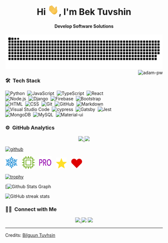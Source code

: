 <div align="center">
<h1 align="center">Hi <img width="35" src="https://github.com/1999AZZAR/1999AZZAR/blob/main/resources/img/waving.gif">, I'm Bek Tuvshin</h1>
<h4 align="center">Develop Software Solutions</h4>
</div>

<div align="center">
  <a href="https://1999azzar.github.io/1999AZZAR/">
  <img  src="https://github.com/1999AZZAR/1999AZZAR/blob/main/resources/img/grid-snake.svg"
       alt="snake" /></a>
</div>

<img align="right" src="https://github.com/Adam-pw/Adam-pw/blob/main/animation_500_kxa883sd.gif" alt="adam-pw" />

### 🛠 &nbsp;Tech Stack

![Python](https://img.shields.io/badge/-Python-05122A?style=flat&logo=python)&nbsp;
![JavaScript](https://img.shields.io/badge/-JavaScript-05122A?style=flat&logo=javascript)&nbsp;
![TypeScript](https://img.shields.io/badge/TypeScript-007ACC?style=flat&logo=typescript&logoColor=white)&nbsp;
![React](https://img.shields.io/badge/-React-05122A?style=flat&logo=react)\
![Node.js](https://img.shields.io/badge/-Node.js-05122A?style=flat&logo=node.js)&nbsp;
![Django](https://img.shields.io/badge/-Django-05122A?style=flat&logo=django&logoColor=092E20)&nbsp;
![Firebase](https://img.shields.io/badge/Firebase-039BE5?style=flat&logo=Firebase&logoColor=white)&nbsp;
![Bootstrap](https://img.shields.io/badge/-Bootstrap-05122A?style=flat&logo=bootstrap&logoColor=563D7C)\
![HTML](https://img.shields.io/badge/-HTML-05122A?style=flat&logo=HTML5)&nbsp;
![CSS](https://img.shields.io/badge/-CSS-05122A?style=flat&logo=CSS3&logoColor=1572B6)&nbsp;
![Git](https://img.shields.io/badge/-Git-05122A?style=flat&logo=git)&nbsp;
![GitHub](https://img.shields.io/badge/-GitHub-05122A?style=flat&logo=github)&nbsp;
![Markdown](https://img.shields.io/badge/-Markdown-05122A?style=flat&logo=markdown)\
![Visual Studio Code](https://img.shields.io/badge/-Visual%20Studio%20Code-05122A?style=flat&logo=visual-studio-code&logoColor=007ACC)&nbsp;
![cypress](https://img.shields.io/badge/-cypress-%23E5E5E5?style=flat&logo=cypress&logoColor=058a5e)&nbsp;
![Gatsby](https://img.shields.io/badge/Gatsby-663399?style=flat&logo=gatsby&logoColor=white)&nbsp;
![Jest](https://img.shields.io/badge/-jest-%23C21325?style=flat&logo=jest&logoColor=white)\
![MongoDB](https://img.shields.io/badge/MongoDB-%234ea94b.svg?style=flat&logo=mongodb&logoColor=white)&nbsp;
![MySQL](https://img.shields.io/badge/mysql-%2300f.svg?style=flat&logo=mysql&logoColor=white)&nbsp;
![Material-ui](https://img.shields.io/badge/Material--UI-0081CB?style=flat&logo=material-ui&logoColor=white)&nbsp;

### ⚙️ &nbsp;GitHub Analytics

<p align="center">
<a href="https://github.com/AVS1508">
  <img height="180em" src="https://github-readme-stats-eight-theta.vercel.app/api?username=amar9elbeg&show_icons=true&theme=algolia&include_all_commits=true&count_private=true"/>
  <img height="180em" src="https://github-readme-stats-eight-theta.vercel.app/api/top-langs/?username=ultim4te4life&layout=compact&langs_count=8&theme=algolia"/>
</a>
</p>

[<img src='https://cdn.jsdelivr.net/npm/simple-icons@3.0.1/icons/github.svg' alt='github' height='40'>](https://github.com/ultim4te4life)  

<a href='https://archiveprogram.github.com/'><img src='https://raw.githubusercontent.com/acervenky/animated-github-badges/master/assets/acbadge.gif' width='40' height='40'></a> <a href='https://docs.github.com/en/developers'><img src='https://raw.githubusercontent.com/acervenky/animated-github-badges/master/assets/devbadge.gif' width='40' height='40'></a> <a href='https://github.com/pricing'><img src='https://raw.githubusercontent.com/acervenky/animated-github-badges/master/assets/pro.gif' width='40' height='40'></a> <a href='https://stars.github.com/'><img src='https://raw.githubusercontent.com/acervenky/animated-github-badges/master/assets/starbadge.gif' width='35' height='35'></a> <a href='https://docs.github.com/en/github/supporting-the-open-source-community-with-github-sponsors'><img src='https://raw.githubusercontent.com/acervenky/animated-github-badges/master/assets/sponsorbadge.gif' width='35' height='35'></a> 

[![trophy](https://github-profile-trophy.vercel.app/?username=ultim4te4life)](https://github.com/ryo-ma/github-profile-trophy)

[![Github Stats Graph](https://github-profile-summary-cards.vercel.app/api/cards/profile-details?username=amar9elbeg&theme=radical&hide_border=true)

![GitHub streak stats](https://github-readme-streak-stats.herokuapp.com/?user=ultim4te4life)  


### 🤝🏻 &nbsp;Connect with Me

<p align="center">
<a href="https://www.linkedin.com/in/bilguun-tuvshin-8b24112a0/" target="_blank">
  <img src="https://img.shields.io/badge/LinkedIn-0077B5?style=flat&logo=linkedin&logoColor=white"/>
</a>
<a href="drbilguunt@gmail.com" target="_blank"><img src="https://img.shields.io/badge/Gmail-D14836?style=flat&logo=gmail&logoColor=white"/></a>
  <a href="https://github.com/ultim4te4life" target="_blank"><img src="https://img.shields.io/badge/GitHub-100000?style=flat&logo=github&logoColor=white"/></a>
</p>

-----
Credits: [Bilguun Tuvhsin](https://github.com/ultim4te4life)
